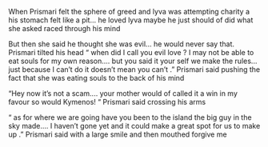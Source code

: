 When Prismari felt the sphere of greed and lyva was attempting charity a his stomach felt like a pit... he loved lyva maybe he just should of did what she asked raced through his mind 

But then she said he thought she was evil... he would never say that. Prismari tilted his head “ when did I call you evil love ? I may not be able to eat souls for my own reason.... but you said it your self we make the rules... just because I can’t do it doesn’t mean you can’t .” Prismari said pushing the fact that she was eating souls to the back of his mind 

“Hey now it’s not a scam.... your mother would of called it a win in my favour so would Kymenos! “ Prismari said crossing his arms 

“ as for where we are going have you been to the island the big guy in the sky made.... I haven’t gone yet and it could make a great spot for us to make up .” Prismari said with a large smile and then mouthed forgive me